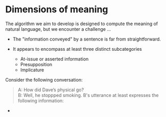 # Dimensions of meaning 

The algorithm we aim to develop is designed to compute the meaning of natural language, but we encounter a challenge ... 
- The "information conveyed" by a sentence is far from straightforward.
- It appears to encompass at least three distinct subcategories

  - At-issue or asserted information
  - Presupposition
  - Implicature

Consider the following conversation: 

> A: How did Dave’s physical go? <br>
> B: Well, he stoppped smoking. 
B's utterance at least expresses the following information: 
- 
